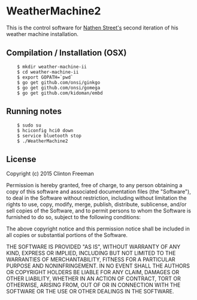 # WeatherMachine2

This is the control software for [Nathen Street's](http://www.nathenstreet.com/) second iteration of his weather machine installation.


## Compilation / Installation (OSX)

```
	$ mkdir weather-machine-ii
	$ cd weather-machine-ii
	$ export GOPATH=`pwd`
	$ go get github.com/onsi/ginkgo
	$ go get github.com/onsi/gomega
	$ go get github.com/kidoman/embd

```

## Running notes
```
	$ sudo su
	$ hciconfig hci0 down
	$ service bluetooth stop
	$ ./WeatherMachine2
```


## License

Copyright (c) 2015 Clinton Freeman

Permission is hereby granted, free of charge, to any person obtaining a copy
of this software and associated documentation files (the "Software"), to deal
in the Software without restriction, including without limitation the rights
to use, copy, modify, merge, publish, distribute, sublicense, and/or sell
copies of the Software, and to permit persons to whom the Software is
furnished to do so, subject to the following conditions:

The above copyright notice and this permission notice shall be included in all
copies or substantial portions of the Software.

THE SOFTWARE IS PROVIDED "AS IS", WITHOUT WARRANTY OF ANY KIND, EXPRESS OR
IMPLIED, INCLUDING BUT NOT LIMITED TO THE WARRANTIES OF MERCHANTABILITY,
FITNESS FOR A PARTICULAR PURPOSE AND NONINFRINGEMENT. IN NO EVENT SHALL THE
AUTHORS OR COPYRIGHT HOLDERS BE LIABLE FOR ANY CLAIM, DAMAGES OR OTHER
LIABILITY, WHETHER IN AN ACTION OF CONTRACT, TORT OR OTHERWISE, ARISING FROM,
OUT OF OR IN CONNECTION WITH THE SOFTWARE OR THE USE OR OTHER DEALINGS IN THE
SOFTWARE.
